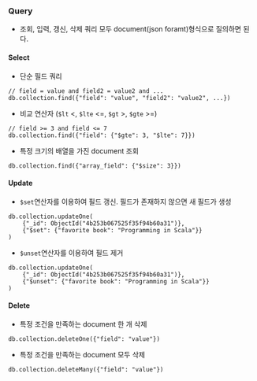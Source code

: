 
### Query

- 조회, 입력, 갱신, 삭제 쿼리 모두 document(json foramt)형식으로 질의하면 된다.

#### Select

- 단순 필드 쿼리
```
// field = value and field2 = value2 and ...
db.collection.find({"field": "value", "field2": "value2", ...})
```
- 비교 연산자 (`$lt` <, `$lte` <=, `$gt` >, `$gte` >=)
```
// field >= 3 and field <= 7
db.collection.find({"field": {"$gte": 3, "$lte": 7}})
```
- 특정 크기의 배열을 가진 document 조회
```
db.collection.find({"array_field": {"$size": 3}})
```

#### Update

- `$set`연산자를 이용하여 필드 갱신. 필드가 존재하지 않으면 새 필드가 생성
```
db.collection.updateOne(
    {"_id": ObjectId("4b253b067525f35f94b60a31")},
    {"$set": {"favorite book": "Programming in Scala"}}
)
```
- `$unset`연산자를 이용하여 필드 제거
```
db.collection.updateOne(
    {"_id": ObjectId("4b253b067525f35f94b60a31")},
    {"$unset": {"favorite book": "Programming in Scala"}}
)
```

#### Delete
- 특정 조건을 만족하는 document 한 개 삭제
```
db.collection.deleteOne({"field": "value"})
```
- 특정 조건을 만족하는 document 모두 삭제
```
db.collection.deleteMany({"field": "value"})
```

